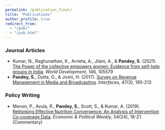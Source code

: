 ```yaml
---
permalink: /publication_final/
title: "Publications"
author_profile: true
redirect_from: 
  - "/pub/"
  - "/pub.html"  
---
```


### Journal Articles

  * Kumar, N., Raghunathan, K., Arrieta, A., Jilani, A., & **Pandey, S.** (2021). [The Power of the collective empowers women: Evidence from self-help groups in India](https://www.sciencedirect.com/science/article/pii/S0305750X21001947). _World Development,_ 146, 105579  
  * **Pandey, S.**, Dutta, G., & Joshi, H. (2017). [Survey on Revenue Management in Media and Broadcasting](https://pubsonline.informs.org/doi/abs/10.1287/inte.2017.0886?journalCode=inte). _Interfaces,_ 47(3), 195-213 
  
### Policy Writing

  * Menon, P., Avula, R., **Pandey, S.**, Scott, S., & Kumar, A. (2019). [Rethinking Effective Nutrition Convergence: An Analysis of Intervention Co-coverage Data](https://www.epw.in/journal/2019/24/commentary/rethinking-effective-nutrition-convergence.html). _Economic & Political Weekly_, 54(24), 18-21. (Commentary)



